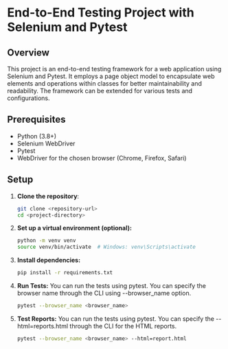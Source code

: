 # End-to-End Testing Project with Selenium and Pytest

## Overview
This project is an end-to-end testing framework for a web application using Selenium and Pytest. It employs a page object model to encapsulate web elements and operations within classes for better maintainability and readability. The framework can be extended for various tests and configurations.

## Prerequisites
- Python (3.8+)
- Selenium WebDriver
- Pytest
- WebDriver for the chosen browser (Chrome, Firefox, Safari)

## Setup
1. **Clone the repository**:
   ```bash
   git clone <repository-url>
   cd <project-directory>
   

2. **Set up a virtual environment (optional):**
    ```bash
    python -m venv venv
    source venv/bin/activate  # Windows: venv\Scripts\activate

3. **Install dependencies:**
    ```bash
    pip install -r requirements.txt

4. **Run Tests:** You can run the tests using pytest. You can specify the browser name through the CLI using --browser_name option.
    ```bash
    pytest --browser_name <browser_name>

5. **Test Reports:** You can run the tests using pytest. You can specify the --html=reports.html through the CLI for the HTML reports.
    ```bash
    pytest --browser_name <browser_name> --html=report.html
